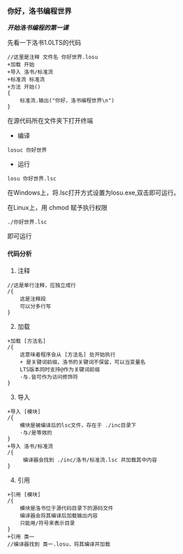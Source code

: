 ### 你好，洛书编程世界
 _**开始洛书编程的第一课**_

先看一下洛书1.0LTS的代码


```
//这里是注释 文件名 你好世界.losu
+加载 开始
+导入 洛书/标准流
+标准流 标准流
+方法 开始()
{
    标准流.输出("你好，洛书编程世界\n")
}
```
在源代码所在文件夹下打开终端
+ 编译
```
losuc 你好世界
```
+ 运行

```
losu 你好世界.lsc
```
在Windows上，将.lsc打开方式设置为losu.exe,双击即可运行。

在Linux上，用 chmod 赋予执行权限

```
./你好世界.lsc
```
即可运行




#### 代码分析

1. 注释

```
//这是单行注释，应独立成行
/{
    这是注释段
    可以分多行写
}
```

2. 加载

```
+加载 [方法名]
/{
    这意味者程序会从 [方法名] 处开始执行
    + 是关键词前缀，洛书的关键词不保留，可以当变量名
    LTS版本同时支持@作为关键词前缀
    ·与.皆可作为访问修饰符
}
```
3. 导入

```
+导入 [模块]
/{
    模块是被编译后的lsc文件，存在于 ./inc目录下
    ·与/是等效的
}
+导入 洛书/标准流
/{
     编译器会找到 ./inc/洛书/标准流.lsc 并加载其中内容
}
```
4. 引用

```
+引用 [模块]
/{
    模块是洛书位于源代码目录下的源码文件
    编译器会将其编译后加载输出内容
    只能用/符号来表示目录
}
+引用 类一
//编译器找到 类一.losu，将其编译并加载
```



